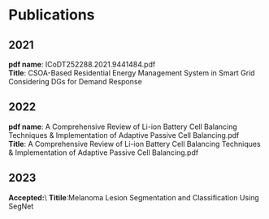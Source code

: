 # Publications
## 2021
**pdf name**: ICoDT252288.2021.9441484.pdf\
**Title**: CSOA-Based Residential Energy Management System in Smart Grid Considering DGs for Demand Response
## 2022
**pdf name**: A Comprehensive Review of Li-ion Battery Cell Balancing Techniques & Implementation of Adaptive Passive Cell Balancing.pdf\
**Title**: A Comprehensive Review of Li-ion Battery Cell Balancing Techniques & Implementation of Adaptive Passive Cell Balancing.pdf
## 2023
**Accepted:**\ 
**Titile**:Melanoma Lesion Segmentation and Classification Using SegNet

